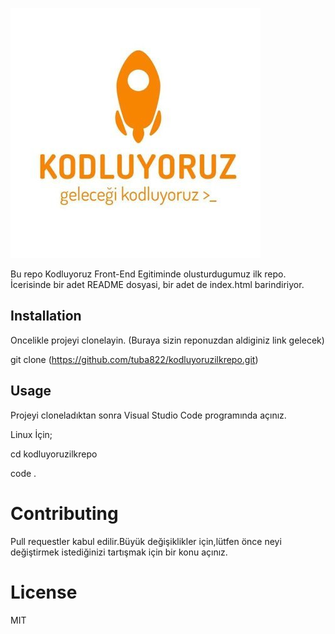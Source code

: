 ![Kodluyoruz Logo](https://raw.githubusercontent.com/Kodluyoruz/taskforce/git/git/markdown-nedir-nasil-kullaniriz-/figures/kodluyoruz_logo.jpg)

Bu repo Kodluyoruz Front-End Egitiminde olusturdugumuz ilk repo. İcerisinde bir adet README dosyasi, bir adet de index.html barindiriyor.

## Installation

Oncelikle projeyi clonelayin. (Buraya sizin reponuzdan aldiginiz link gelecek)

git clone (https://github.com/tuba822/kodluyoruzilkrepo.git)

## Usage

Projeyi cloneladıktan sonra Visual Studio Code programında açınız.

Linux İçin;

cd kodluyoruzilkrepo

code .


# Contributing

Pull requestler kabul edilir.Büyük değişiklikler için,lütfen önce neyi değiştirmek istediğinizi tartışmak için bir konu açınız.

# License

MIT